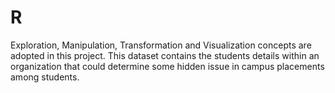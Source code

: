 # R

Exploration, Manipulation, Transformation and Visualization concepts are adopted in this project. This dataset contains the students details within an organization that could determine some hidden issue in campus placements among students. 
